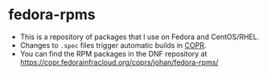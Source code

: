 # fedora-rpms

* This is a repository of packages that I use on Fedora and CentOS/RHEL. 
* Changes to `.spec` files trigger automatic builds in [COPR](https://copr.fedorainfracloud.org/). 
* You can find the RPM packages in the DNF repository at https://copr.fedorainfracloud.org/coprs/johan/fedora-rpms/
